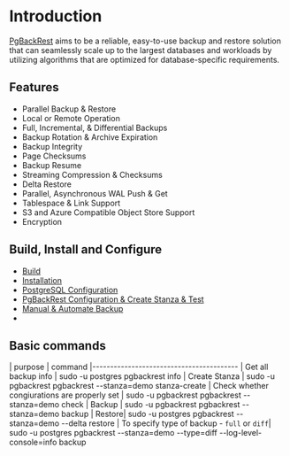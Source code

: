 # Introduction

[PgBackRest](https://pgbackrest.org/) aims to be a reliable, easy-to-use backup and restore solution that can seamlessly scale up to the largest databases and workloads by utilizing algorithms that are optimized for database-specific requirements.

## Features

* Parallel Backup & Restore
* Local or Remote Operation
* Full, Incremental, & Differential Backups
* Backup Rotation & Archive Expiration
* Backup Integrity
* Page Checksums
* Backup Resume
* Streaming Compression & Checksums
* Delta Restore
* Parallel, Asynchronous WAL Push & Get
* Tablespace & Link Support
* S3 and Azure Compatible Object Store Support
* Encryption

## Build, Install and Configure

* [Build](Backup/PgBackRest/build.md)
* [Installation](Backup/PgBackRest/Installation.md)
* [PostgreSQL Configuration](Backup/PgBackRest/Configure%20Postgres.md)
* [PgBackRest Configuration & Create Stanza & Test](Backup/PgBackRest/Configure%20PgBackRest.md)
* [Manual & Automate Backup](Bakup/PgBackRest/Perform-Schedule-Backup.md)
* 


## Basic commands

| purpose  | command
|-----------------------------------------
| Get all backup info | sudo -u postgres pgbackrest info
| Create Stanza       | sudo -u pgbackrest pgbackrest --stanza=demo stanza-create
| Check whether congiurations are properly set | sudo -u pgbackrest pgbackrest --stanza=demo check
| Backup | sudo -u pgbackrest pgbackrest --stanza=demo backup
| Restore| sudo -u postgres pgbackrest --stanza=demo --delta restore
| To specify type of backup - `full` or `diff`| sudo -u postgres pgbackrest --stanza=demo --type=diff  --log-level-console=info backup